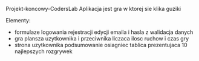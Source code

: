 Projekt-koncowy-CodersLab
Aplikacja jest gra w ktorej sie klika guziki

Elementy:
- formulaze 
	logowania
	rejestracji
	edycji emaila i hasla
	z walidacja danych
- gra
	plansza uzytkownika i przeciwnika
	liczaca ilosc ruchow i czas gry
- strona uzytkownika
	podsumowanie osiagniec
	tablica prezentujaca 10 najlepszych rozgrywek
	

